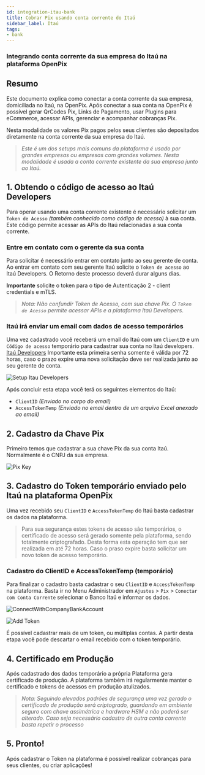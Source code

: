 ```yaml
---
id: integration-itau-bank
title: Cobrar Pix usando conta corrente do Itaú
sidebar_label: Itaú
tags:
- bank
---
```


### Integrando conta corrente da sua empresa do Itaú na plataforma OpenPix

## Resumo

Este documento explica como conectar a conta corrente da sua empresa, domiciliada no Itaú, na OpenPix. Após conectar a sua conta na OpenPix é possível gerar QrCodes Pix, Links de Pagamento, usar Plugins para eCommerce, acessar APIs, gerenciar e acompanhar cobranças Pix.

Nesta modalidade os valores Pix pagos pelos seus clientes são depositados diretamente na conta corrente da sua empresa do Itaú.

> *Este é um dos setups mais comuns da plataforma é usado por grandes empresas ou empresas com grandes volumes.* 
*Nesta modalidade é usada a conta corrente existente da sua empresa junto ao Itaú.*

## 1. Obtendo o código de acesso ao Itaú Developers

Para operar usando uma conta corrente existente é necessário solicitar um `Token de Acesso` *(também conhecido como código de acesso)* à sua conta. Este código permite acessar as APIs do Itaú relacionadas a sua conta corrente.

### Entre em contato com o gerente da sua conta

Para solicitar é necessário entrar em contato junto ao seu gerente de conta. Ao entrar em contato com seu gerente Itaú solicite o `Token de acesso` ao Itaú Developers. O Retorno deste processo deverá durar alguns dias.

**Importante** solicite o token para o tipo de Autenticação 2 - client credentials e mTLS.

> *Nota: Não confundir Token de Acesso, com sua chave Pix. O `Token de Acesso` permite acessar APIs e a plataforma Itaú Developers*.

### Itaú irá enviar um email com dados de acesso temporários

Uma vez cadastrado você receberá um email do Itaú com um `ClientID` e um `Código de acesso` temporário para cadastrar sua conta no Itaú developers. [Itaú Developers](https://developer.itau.com.br/) Importante esta primeira senha somente é válida por 72 horas, caso o prazo expire uma nova solicitação deve ser realizada junto ao seu gerente de conta.

![Setup Itau Developers](/img/integrations/itau-developers-setup.png)


Após concluir esta etapa você terá os seguintes elementos do Itaú:

- `ClientID` *(Enviado no corpo do email)*
- `AccessTokenTemp` *(Enviado no email dentro de um arquivo Excel anexado ao email)*

## 2. Cadastro da Chave Pix

Primeiro temos que cadastrar a sua chave Pix da sua conta Itaú. Normalmente é o CNPJ da sua empresa.

![Pix Key](/img/integrations/pix-key.png)

## 3. Cadastro do Token temporário enviado pelo Itaú na plataforma OpenPix

Uma vez recebido seu `ClientID` e `AccessTokenTemp` do Itaú basta cadastrar os dados na plataforma. 

> Para sua segurança estes tokens de acesso são temporários, o certificado de acesso será gerado somente pela plataforma, sendo totalmente criptografado. Desta forma esta operação tem que ser realizada em até 72 horas. Caso o praso expire basta solicitar um novo token de acesso temporário.

### Cadastro do ClientID e AccessTokenTemp (temporário)

Para finalizar o cadastro basta cadastrar o seu `ClientID` e `AccessTokenTemp` na plataforma. Basta ir no Menu Administrador em `Ajustes` > `Pix` > `Conectar com Conta Corrente` selecionar o Banco Itaú e informar os dados.

![ConnectWithCompanyBankAccount](/img/integrations/new-bank-account.png)

![Add Token](/img/integrations/itau-bank-setup.png)

É possível cadastrar mais de um token, ou múltiplas contas. A partir desta etapa você pode descartar o email recebido com o token temporário.


## 4. Certificado em Produção

Após cadastrado dos dados temporário a própria Plataforma gera certificado de produção. A plataforma também irá regularmente manter o certificado e tokens de acessos em produção atulizados.

> *Nota: Seguindo elevados padrões de segurança uma vez gerado o certificado de produção será criptogrado, guardando em ambiente seguro com chave assimétrica e hardware HSM e não poderá ser alterado. Caso seja necessário cadastro de outra conta corrente basta repetir o processo*

## 5. Pronto!

Após cadastrar o Token na plataforma é possível realizar cobranças para seus clientes, ou criar aplicações!

